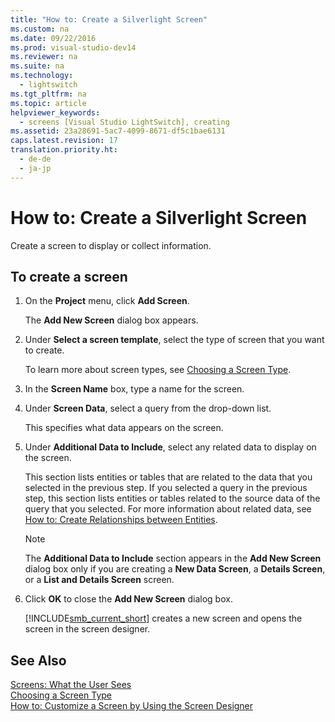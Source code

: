 ```yaml
---
title: "How to: Create a Silverlight Screen"
ms.custom: na
ms.date: 09/22/2016
ms.prod: visual-studio-dev14
ms.reviewer: na
ms.suite: na
ms.technology: 
  - lightswitch
ms.tgt_pltfrm: na
ms.topic: article
helpviewer_keywords: 
  - screens [Visual Studio LightSwitch], creating
ms.assetid: 23a28691-5ac7-4099-8671-df5c1bae6131
caps.latest.revision: 17
translation.priority.ht: 
  - de-de
  - ja-jp
---
```

# How to: Create a Silverlight Screen
Create a screen to display or collect information.  
  
##  <a name="CreatingASCreen"></a> To create a screen  
  
1.  On the **Project** menu, click **Add Screen**.  
  
     The **Add New Screen** dialog box appears.  
  
2.  Under **Select a screen template**, select the type of screen that you want to create.  
  
     To learn more about screen types, see [Choosing a Screen Type](../vs140/choosing-a-screen-type.md).  
  
3.  In the **Screen Name** box, type a name for the screen.  
  
4.  Under **Screen Data**, select a query from the drop-down list.  
  
     This specifies what data appears on the screen.  
  
5.  Under **Additional Data to Include**, select any related data to display on the screen.  
  
     This section lists entities or tables that are related to the data that you selected in the previous step. If you selected a query in the previous step, this section lists entities or tables related to the source data of the query that you selected. For more information about related data, see [How to: Create Relationships between Entities](../vs140/how-to--define-data-relationships-in-lightswitch.md).  
  
    > [!NOTE]
    >  The **Additional Data to Include** section appears in the **Add New Screen** dialog box only if you are creating a **New Data Screen**, a **Details Screen**, or a **List and Details Screen** screen.  
  
6.  Click **OK** to close the **Add New Screen** dialog box.  
  
     [!INCLUDE[smb_current_short](../vs140/includes/smb_current_short_md.md)] creates a new screen and opens the screen in the screen designer.  
  
## See Also  
 [Screens: What the User Sees](../vs140/screens--the-user-interface-of-your-lightswitch-application.md)   
 [Choosing a Screen Type](../vs140/choosing-a-screen-type.md)   
 [How to: Customize a Screen by Using the Screen Designer](../vs140/how-to--design-a-silverlight-screen-by-using-the-screen-designer.md)